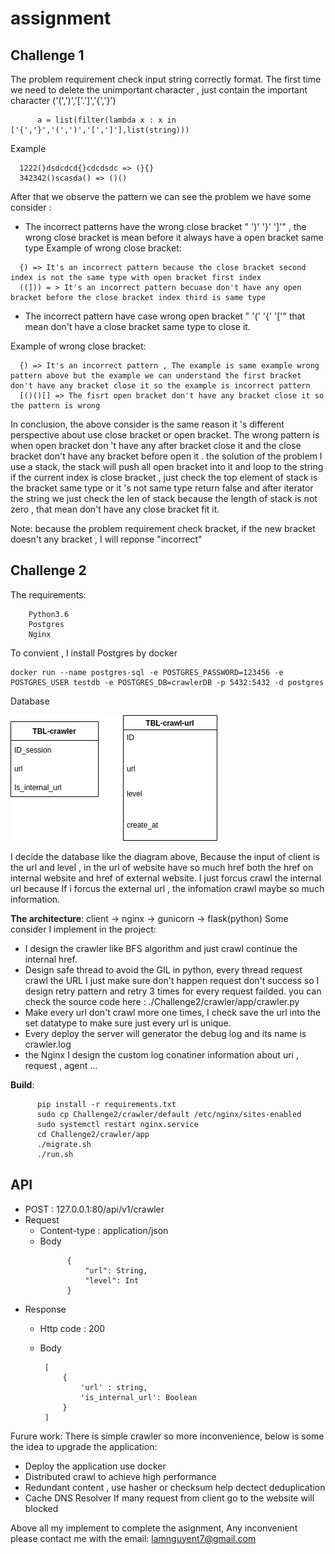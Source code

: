 # assignment

<h2>Challenge 1</h2>

The problem requirement check input string correctly format. The first time we need to delete the unimportant character , just contain the important character ('(',')','['.']','{','}')
```
      a = list(filter(lambda x : x in ['{','}','(',')','[',']'],list(string)))
```
Example

```
  1222(}dsdcdcd{}cdcdsdc => (}{}
  342342()scasda() => ()()
```
After that we observe the pattern we can see the problem we have some consider :
   - The incorrect patterns have the wrong close bracket " ')' '}' ']'" , the wrong close bracket is mean before it always have a open bracket same type
Example of wrong close bracket:
```
  {) => It's an incorrect pattern because the close bracket second index is not the same type with open bracket first index
  ((])) = > It's an incorrect pattern becuase don't have any open bracket before the close bracket index third is same type
```
  - The incorrect pattern have case wrong open bracket " '(' '{' '['" that mean don't have a close bracket same type to close it.
  
  
  Example of wrong close bracket:
```
  {) => It's an incorrect pattern , The example is same example wrong pattern above but the example we can understand the first bracket don't have any bracket close it so the example is incorrect pattern
  [()()[] => The fisrt open bracket don't have any bracket close it so the pattern is wrong
```
In conclusion, the above consider is the same reason it 's different perspective about use close bracket or open bracket. The wrong pattern is when open bracket don 't have any after bracket close it and the close bracket don't have any bracket before open it . the solution of the problem I use a stack, the stack will push all open bracket into it and loop to the string if the current index is close bracket , just check the top element of stack is the bracket same type or it 's not same type return false and after iterator the string we just check the len of stack because the length of stack is not zero , that mean don't have any close bracket fit it.

Note: because the problem requirement check bracket, if the new bracket doesn't any bracket , I will reponse "incorrect"

<h2>Challenge 2</h2>

The requirements:
```
	Python3.6 
	Postgres
	Nginx
```
To convient , I install Postgres by docker 
```
docker run --name postgres-sql -e POSTGRES_PASSWORD=123456 -e POSTGRES_USER testdb -e POSTGRES_DB=crawlerDB -p 5432:5432 -d postgres 
```
 Database
 
![](image/diagram.png)

I decide the database like the diagram above, Because the input of client is the url and level , in the url of website have so much href both the href on internal website and href of external website. I just forcus crawl the internal url because If i forcus the external url , the infomation crawl maybe so much information.

<b>The architecture</b>: client -> nginx -> gunicorn -> flask(python)
Some consider I implement in the project:
- I design the crawler like BFS algorithm and just crawl continue the internal href.
- Design safe thread to avoid the GIL in python, every thread request crawl the URL I just make sure don't happen request don't success so I design retry pattern and retry 3 times for every request failded. you can check the source code here : ./Challenge2/crawler/app/crawler.py
- Make every url don't crawl more one times, I check save the url into the set datatype to make sure just every url is unique.
- Every deploy the server will generator the debug log and its name is crawler.log
- the Nginx I design the custom log conatiner information about uri , request , agent ...

<b>Build</b>:
```
      pip install -r requirements.txt
      sudo cp Challenge2/crawler/default /etc/nginx/sites-enabled
      sudo systemctl restart nginx.service
      cd Challenge2/crawler/app
      ./migrate.sh
      ./run.sh
```
## API 
  - POST :  127.0.0.1:80/api/v1/crawler
  - Request
    - Content-type	: application/json
    - Body 
      ```
            {
	            "url": String,
	            "level": Int
            }
      ```
   - Response
     - Http code : 200
     - Body
     
			[
				{
					'url' : string,
					'is_internal_url': Boolean
				}
			]     

   
Furure work:
      There is simple crawler so more inconvenience, below is some the idea to upgrade the application:
   - Deploy the application use docker 
   - Distributed crawl to achieve high performance
   - Redundant content , use hasher or checksum help dectect deduplication
   - Cache DNS Resolver If many request from client go to the website will blocked 
 
 Above all my implement to complete the asignment, Any inconvenient please contact me with the email: lamnguyent7@gmail.com
